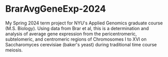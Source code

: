 # BrarAvgGeneExp-2024
My Spring 2024 term project for NYU's Applied Genomics graduate course (M.S. Biology). Using data from Brar et al, this is a determination and analysis of average gene expression from the pericentromeric, subtelomeric, and centromeric regions of Chromosomes I to XVI on Saccharomyces cerevisiae (baker's yeast) during traditional time course meiosis.
